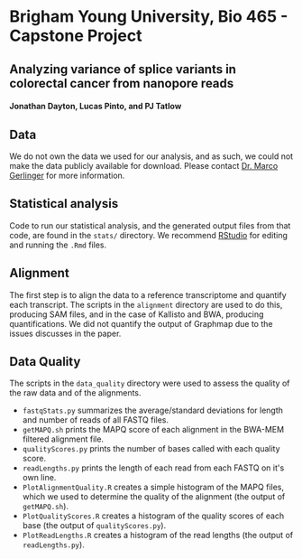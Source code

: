 # Brigham Young University, Bio 465 - Capstone Project

## Analyzing variance of splice variants in colorectal cancer from nanopore reads

#### Jonathan Dayton, Lucas Pinto, and PJ Tatlow

## Data 

We do not own the data we used for our analysis, and as such, we could not 
make the data publicly available for download.  Please contact 
[Dr. Marco Gerlinger](http://www.icr.ac.uk/our-research/researchers-and-teams/dr-marco-gerlinger)
for more information.

## Statistical analysis

Code to run our statistical analysis, and the generated output files 
from that code, are found in the `stats/` directory.  We recommend 
[RStudio](https://www.rstudio.com/)
 for editing and running the `.Rmd` files.


## Alignment

The first step is to align the data to a reference transcriptome and quantify each transcript. The scripts in the `alignment` directory are used to do this, producing SAM files, and in the case of Kallisto and BWA, producing quantifications. We did not quantify the output of Graphmap due to the issues discusses in the paper.

## Data Quality

The scripts in the `data_quality` directory were used to assess the quality of the raw data and of the alignments.
* `fastqStats.py` summarizes the average/standard deviations for length and number of reads of all FASTQ files.
* `getMAPQ.sh` prints the MAPQ score of each alignment in the BWA-MEM filtered alignment file.
* `qualityScores.py` prints the number of bases called with each quality score.
* `readLengths.py` prints the length of each read from each FASTQ on it's own line.
* `PlotAlignmentQuality.R` creates a simple histogram of the MAPQ files, which we used to determine the quality of the alignment (the output of `getMAPQ.sh`).
* `PlotQualityScores.R` creates a histogram of the quality scores of each base (the output of `qualityScores.py`).
* `PlotReadLengths.R` creates a histogram of the read lengths (the output of `readLengths.py`).
